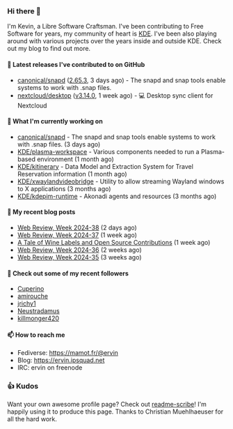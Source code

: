 ### Hi there 👋

I'm Kevin, a Libre Software Craftsman. I've been contributing to Free Software for years,
my community of heart is [KDE](https://kde.org). I've been also playing around with various
projects over the years inside and outside KDE. Check out my blog to find out more.

#### 🔭 Latest releases I've contributed to on GitHub

- [canonical/snapd](https://github.com/canonical/snapd) ([2.65.3](https://github.com/canonical/snapd/releases/tag/2.65.3), 3 days ago) - The snapd and snap tools enable systems to work with .snap files.
- [nextcloud/desktop](https://github.com/nextcloud/desktop) ([v3.14.0](https://github.com/nextcloud/desktop/releases/tag/v3.14.0), 1 week ago) - 💻 Desktop sync client for Nextcloud

#### 🌱 What I'm currently working on

- [canonical/snapd](https://github.com/canonical/snapd) - The snapd and snap tools enable systems to work with .snap files. (3 days ago)
- [KDE/plasma-workspace](https://github.com/KDE/plasma-workspace) - Various components needed to run a Plasma-based environment (1 month ago)
- [KDE/kitinerary](https://github.com/KDE/kitinerary) - Data Model and Extraction System for Travel Reservation information (1 month ago)
- [KDE/xwaylandvideobridge](https://github.com/KDE/xwaylandvideobridge) - Utility to allow streaming Wayland windows to X applications (3 months ago)
- [KDE/kdepim-runtime](https://github.com/KDE/kdepim-runtime) - Akonadi agents and resources (3 months ago)

#### 📜 My recent blog posts

- [Web Review, Week 2024-38](https://ervin.ipsquad.net/blog/2024/09/20/web-review-week-2024-38/) (2 days ago)
- [Web Review, Week 2024-37](https://ervin.ipsquad.net/blog/2024/09/14/web-review-week-2024-37/) (1 week ago)
- [A Tale of Wine Labels and Open Source Contributions](https://ervin.ipsquad.net/blog/2024/09/11/a-tale-of-wine-labels-and-open-source-contributions/) (1 week ago)
- [Web Review, Week 2024-36](https://ervin.ipsquad.net/blog/2024/09/06/web-review-week-2024-36/) (2 weeks ago)
- [Web Review, Week 2024-35](https://ervin.ipsquad.net/blog/2024/08/30/web-review-week-2024-35/) (3 weeks ago)

#### 👯 Check out some of my recent followers

- [Cuperino](https://github.com/Cuperino)
- [amirouche](https://github.com/amirouche)
- [jrichy1](https://github.com/jrichy1)
- [Neustradamus](https://github.com/Neustradamus)
- [killmonger420](https://github.com/killmonger420)

#### 📫 How to reach me

- Fediverse: https://mamot.fr/@ervin
- Blog: https://ervin.ipsquad.net
- IRC: ervin on freenode

### 👍 Kudos

Want your own awesome profile page? Check out [readme-scribe](https://github.com/muesli/readme-scribe)!
I'm happily using it to produce this page. Thanks to Christian Muehlhaeuser for all the hard work.

